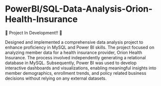 # PowerBI/SQL-Data-Analysis-Orion-Health-Insurance

👷 Project In Development!! 🚧

Designed and implemented a comprehensive data analysis project to enhance proficiency in MySQL and Power BI skills. The project focused on analyzing member data for a health insurance provider, Orion Health Insurance. The process involved independently generating a relational database in MySQL. Subsequently, Power BI was used to develop interactive dashboards and visualizations, enabling meaningful insights into member demographics, enrollment trends, and policy related business decisions without relying on any external datasets.

